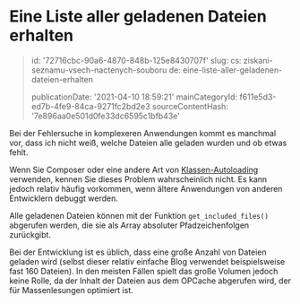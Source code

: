 Eine Liste aller geladenen Dateien erhalten
===========================================

> id: '72716cbc-90a6-4870-848b-125e8430707f'
> slug:
> 	cs: ziskani-seznamu-vsech-nactenych-souboru
> 	de: eine-liste-aller-geladenen-dateien-erhalten
> 
> publicationDate: '2021-04-10 18:59:21'
> mainCategoryId: f611e5d3-ed7b-4fe9-84ca-9271fc2bd2e3
> sourceContentHash: '7e896aa0e501d0fe33dc6595c1bfb43e'

Bei der Fehlersuche in komplexeren Anwendungen kommt es manchmal vor, dass ich nicht weiß, welche Dateien alle geladen wurden und ob etwas fehlt.

Wenn Sie Composer oder eine andere Art von <a href="/autoloading-trid">Klassen-Autoloading</a> verwenden, kennen Sie dieses Problem wahrscheinlich nicht. Es kann jedoch relativ häufig vorkommen, wenn ältere Anwendungen von anderen Entwicklern debuggt werden.

Alle geladenen Dateien können mit der Funktion `get_included_files()` abgerufen werden, die sie als Array absoluter Pfadzeichenfolgen zurückgibt.

Bei der Entwicklung ist es üblich, dass eine große Anzahl von Dateien geladen wird (selbst dieser relativ einfache Blog verwendet beispielsweise fast 160 Dateien). In den meisten Fällen spielt das große Volumen jedoch keine Rolle, da der Inhalt der Dateien aus dem OPCache abgerufen wird, der für Massenlesungen optimiert ist.
